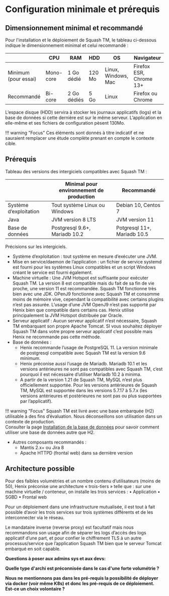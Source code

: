 # Configuration minimale et prérequis 

## Dimensionnement minimal et recommandé

Pour l'installation et le déploiement de Squash TM, le tableau ci-dessous indique le dimensionnement minimal et celui recommandé :

|  | CPU | RAM | HDD | OS | Navigateur |
|--|--|--|--|--|--|
| Minimum (pour essai) | Mono-core | 1 Go dédié | 120 Mo | Linux, Windows, Mac | Firefox ESR, Chrome 13+ |
 Recommandé | Bi-core | 2 Go dédiés | 5 Go | Linux | Firefox ou Chrome |

L’espace disque (HDD) servira à stocker les journaux applicatifs (logs) et la base de données si cette dernière est sur le même serveur.
L’application en elle-même et ses fichiers de configuration pèsent 130Mo.


!!! warning "Focus"
    Ces éléments sont donnés à titre indicatif et ne sauraient remplacer une étude complète prenant en compte le contexte cible.

## Prérequis

Tableau des versions des intergiciels compatibles avec Squash TM : 

|  | Minimal pour environnement de production | Recommandé |
|--|--|--|
| Système d’exploitation | Tout système Linux ou Windows | Debian 10, Centos 7 |
| Java | JVM version 8 LTS | JVM version 11 |
| Base de données | Postgresql 9.6+, Mariadb 10.2 | Potgresql 11+, Mariadb 10.5 |

Précisions sur les intergiciels.

- Système d’exploitation : tout système en mesure d’exécuter une JVM.
- Mise en service/daemon de l’application : un fichier de service systemd est fourni pour les systèmes Linux compatibles et un script Windows créant le service est fourni également.
- Machine virtuelle : Une JVM Hotspot est suffisante pour exécuter Squash TM. La version 8 est compatible mais du fait de sa fin de vie proche, une version 11 est recommandée.
Squash TM fonctionne très bien avec une JDK.
OPenJ9 fonctionne avec Squash TM et consomme moins de mémoire vive, cependant la compatibilité avec certains plugins n’est pas assurée. L’usage d’une JVM OpenJ9 n’est pas supporté par Henix bien que compatible dans certains cas.
Henix utilise principalement la JVM Hotspot distribuée par Oracle.
- Serveur applicatif : 
Aucun serveur applicatif n’est nécessaire, Squash TM embarquant son propre Apache Tomcat.
SI vous souhaitez déployer Squash TM dans votre propre serveur applicatif c’est possible mais Henix ne recommande pas cette méthode.
- Base de données : 
    - Henix recommande l’usage de PostgreSQL 11. La version minimale de postgresql compatible avec Squash TM est la version 9.6 minimum.
    - Henix préconise aussi l’usage de Mariadb. Mariadb 10.1 et les versions antérieures ne sont pas compatibles avec Squash TM, c’est pourquoi il est nécessaire d’utiliser Mariadb 10.2 à minima.
    - A partir de la version 1.21 de Squash TM, MySQL n’est plus officiellement supportée. Pour les versions antérieures de Squash TM, MySQL est supportée dans les versions 5.7.17 à 5.7.x (les versions antérieures et postérieures ne sont pas ou plus supportées par l’applicatif).

!!! warning "Focus"
    Squash TM est livré avec une base embarquée (H2) utilisable à des fins d’évaluation. Nous déconseillons son utilisation dans un contexte de production.
    <br/>Consulter la page [Installation de la base de données](./installation-bdd.md) pour savoir comment utiliser une base de données autre que H2.

- Autres composants recommandés :
    - Mantis 2.x+ ou Jira 8
    - Apache HTTPD (frontal web) dans sa dernière version


## Architecture possible

Pour des faibles volumétries et un nombre contenu d’utilisateurs (moins de 50), Henix préconise une architecture « trois-tiers » telle que : sur une machine virtuelle / conteneur, on installe les trois services :
•	Application
•	SGBD
•	Frontal web

Pour un déploiement dans une infrastructure mutualisée, il est tout à fait possible d’avoir les trois services sur trois systèmes différents et de les interconnecter via le réseau.

Le mandataire inverse (reverse proxy) est facultatif mais nous recommandons son usage afin de séparer les logs d’accès des logs applicatif d’une part, et pour confier le chiffrement TLS à un autre processus/service que l’application Squash TM bien que le serveur Tomcat embarqué en soit capable.



**Questions à poser aux admins sys et aux devs:**

**Quelle type d'archi est préconnisée dans le cas d'une forte volumétrie ?**

**Nous ne mentionnons pas dans les pré-requis la possibilité de déployer via docker (voir même K8s) et donc les pré-requis de ce déploiement. Est-ce un choix volontaire ?**